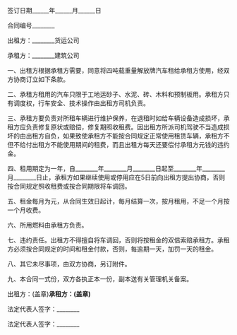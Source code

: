 
 


签订日期______年______月______日


合同编号________


出租方：________货运公司


承租方：________建筑公司


一、出租方根据承租方需要，同意将四吨载重量解放牌汽车租给承租方使用，经双方协商订立如下条款。


二、承租方租用的汽车只限于工地运砂子、水泥、砖、木料和预制板用。承租方只有调度权，行车安全、技术操作由出租方司机负责。


三、承租方要负责对所租车辆进行维护保养，在退租时如给车辆设备造成损坏，承租方应负责修复原状或赔偿，修复期照收租费。因出租方所派司机驾驶不当造成损坏的由出租方自负，如果致使承租方不能按合同规定正常使用租赁车辆，承租方不但不给付出租方不能使用期间的租费，而且出租方每天还要偿付承租方元钱的违约金。


四、租用期定为一年，自________年________月________日起至________年________月________日止，承租方如果继续使用或停用应在5日前向出租方提出协商，否则按合同规定照收租费或按合同期限将车调回。


五、租金每月为元，从合同生效日起计，每月结算一次，按月租用，不足一个月按一个月收费。


六、所用燃料由承租方负责。


七、违约责任。出租方不得擅自将车调回，否则将按租金的双倍索赔承租方。承租方必须按合同规定的时间和租金付款，否则，每逾期一天，加罚一天的租金。


八、其它未尽事项，由双方协商，另订附件。


九、本合同一式份，双方各执正本一份，副本送有关管理机关备案。


出租方：(盖章)________承租方：(盖章)________


法定代表人签字：________


法定代表人签字：________
 


 

 
 
 
 
 
  


  
 

  


  


  
 
 
 
 

